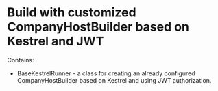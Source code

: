 ﻿# Build with customized CompanyHostBuilder based on Kestrel and JWT

Contains:
* BaseKestrelRunner - a class for creating an already configured CompanyHostBuilder based on Kestrel and using JWT authorization.